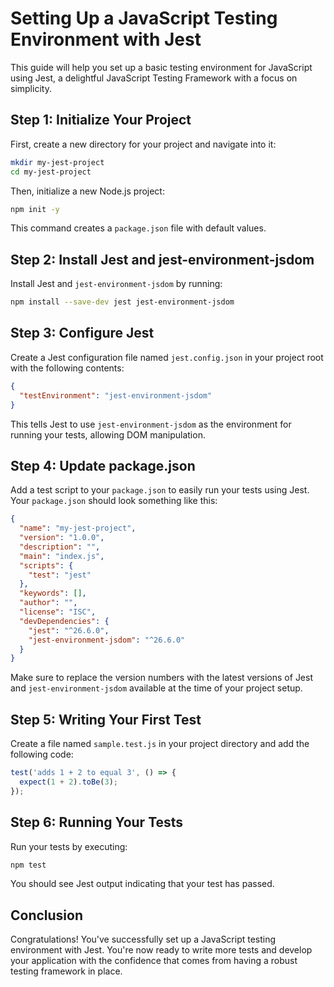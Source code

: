 
# Setting Up a JavaScript Testing Environment with Jest

This guide will help you set up a basic testing environment for JavaScript using Jest, a delightful JavaScript Testing Framework with a focus on simplicity.

## Step 1: Initialize Your Project

First, create a new directory for your project and navigate into it:

```bash
mkdir my-jest-project
cd my-jest-project
```

Then, initialize a new Node.js project:

```bash
npm init -y
```

This command creates a `package.json` file with default values.

## Step 2: Install Jest and jest-environment-jsdom

Install Jest and `jest-environment-jsdom` by running:

```bash
npm install --save-dev jest jest-environment-jsdom
```

## Step 3: Configure Jest

Create a Jest configuration file named `jest.config.json` in your project root with the following contents:

```json
{
  "testEnvironment": "jest-environment-jsdom"
}
```

This tells Jest to use `jest-environment-jsdom` as the environment for running your tests, allowing DOM manipulation.

## Step 4: Update package.json

Add a test script to your `package.json` to easily run your tests using Jest. Your `package.json` should look something like this:

```json
{
  "name": "my-jest-project",
  "version": "1.0.0",
  "description": "",
  "main": "index.js",
  "scripts": {
    "test": "jest"
  },
  "keywords": [],
  "author": "",
  "license": "ISC",
  "devDependencies": {
    "jest": "^26.6.0",
    "jest-environment-jsdom": "^26.6.0"
  }
}
```

Make sure to replace the version numbers with the latest versions of Jest and `jest-environment-jsdom` available at the time of your project setup.

## Step 5: Writing Your First Test

Create a file named `sample.test.js` in your project directory and add the following code:

```javascript
test('adds 1 + 2 to equal 3', () => {
  expect(1 + 2).toBe(3);
});
```

## Step 6: Running Your Tests

Run your tests by executing:

```bash
npm test
```

You should see Jest output indicating that your test has passed.

## Conclusion

Congratulations! You've successfully set up a JavaScript testing environment with Jest. You're now ready to write more tests and develop your application with the confidence that comes from having a robust testing framework in place.
